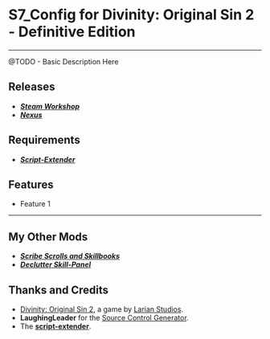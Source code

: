 # S7_Config for Divinity: Original Sin 2 - Definitive Edition

----------

@TODO - Basic Description Here

## Releases

* ***[Steam Workshop]()*** 
* ***[Nexus]()***

## Requirements

* ***[Script-Extender](https://github.com/Norbyte/ositools)***

## Features

* Feature 1

----------

## My Other Mods

* ***[Scribe Scrolls and Skillbooks](https://steamcommunity.com/sharedfiles/filedetails/?id=2012742114)***
* ***[Declutter Skill-Panel](https://steamcommunity.com/sharedfiles/filedetails/?id=2049313850)***

## Thanks and Credits

* [Divinity: Original Sin 2](http://store.steampowered.com/app/435150/Divinity_Original_Sin_2/), a game by [Larian Studios](http://larian.com/).
* **LaughingLeader** for the [Source Control Generator](https://github.com/LaughingLeader/SourceControlGenerator).
* The **[script-extender](https://github.com/Norbyte/ositools)**.
